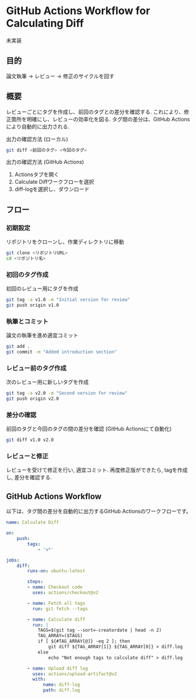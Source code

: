 # GitHub Actions Workflow for Calculating Diff

未実装

## 目的

論文執筆 -> レビュー -> 修正のサイクルを回す

## 概要

レビューごとにタグを作成し、前回のタグとの差分を確認する.
これにより、修正箇所を明確にし、レビューの効率化を図る.
タグ間の差分は、GitHub Actionsにより自動的に出力される.

出力の確認方法 (ローカル)

```sh
git diff <前回のタグ> <今回のタグ>
```

出力の確認方法 (GitHub Actions)

1. Actionsタブを開く
1. Calculate Diffワークフローを選択
1. diff-logを選択し、ダウンロード

## フロー

### 初期設定

リポジトリをクローンし、作業ディレクトリに移動

```sh
git clone <リポジトリURL>
cd <リポジトリ名>
```

### 初回のタグ作成

初回のレビュー用にタグを作成

```sh
git tag -a v1.0 -m "Initial version for review"
git push origin v1.0
```

### 執筆とコミット

論文の執筆を進め適宜コミット

```sh
git add .
git commit -m "Added introduction section"
```

### レビュー前のタグ作成

次のレビュー用に新しいタグを作成

```sh
git tag -a v2.0 -m "Second version for review"
git push origin v2.0
```

### 差分の確認

前回のタグと今回のタグの間の差分を確認 (GitHub Actionsにて自動化)

```sh
git diff v1.0 v2.0
```

### レビューと修正

レビューを受けて修正を行い, 適宜コミット.
再度修正版ができたら, tagを作成し, 差分を確認する.

## GitHub Actions Workflow

以下は、タグ間の差分を自動的に出力するGitHub Actionsのワークフローです。

```yaml
name: Calculate Diff

on:
    push:
        tags:
            - 'v*'

jobs:
    diff:
        runs-on: ubuntu-latest

        steps:
        - name: Checkout code
          uses: actions/checkout@v2

        - name: Fetch all tags
          run: git fetch --tags

        - name: Calculate diff
          run: |
            TAGS=$(git tag --sort=-creatordate | head -n 2)
            TAG_ARRAY=($TAGS)
            if [ ${#TAG_ARRAY[@]} -eq 2 ]; then
                git diff ${TAG_ARRAY[1]} ${TAG_ARRAY[0]} > diff.log
            else
                echo "Not enough tags to calculate diff" > diff.log

        - name: Upload diff log
          uses: actions/upload-artifact@v2
          with:
              name: diff-log
              path: diff.log
```
